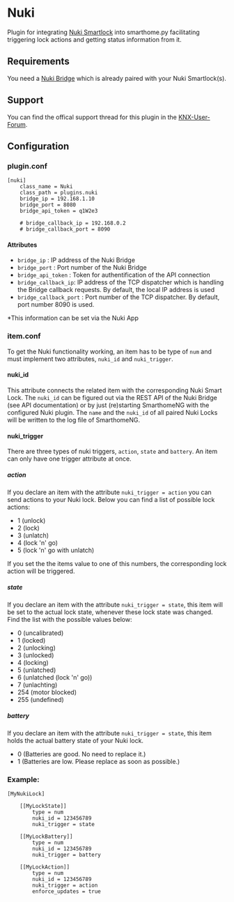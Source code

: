 # Nuki

Plugin for integrating [Nuki Smartlock](https://nuki.io/de/smart-lock/) into smarthome.py facilitating triggering lock actions and getting status information from it.

## Requirements

You need a [Nuki Bridge](https://nuki.io/de/bridge/) which is already paired with your Nuki Smartlock(s).

## Support

You can find the offical support thread for this plugin in the [KNX-User-Forum](https://knx-user-forum.de/forum/supportforen/smarthome-py/1052437-nuki-smartlock-plugin-support-thread).

## Configuration

### plugin.conf

```
[nuki]
    class_name = Nuki
    class_path = plugins.nuki
    bridge_ip = 192.168.1.10
    bridge_port = 8080
    bridge_api_token = q1W2e3
    
    # bridge_callback_ip = 192.168.0.2
    # bridge_callback_port = 8090
```

#### Attributes

* `bridge_ip` : IP address of the Nuki Bridge
* `bridge_port` : Port number of the Nuki Bridge
* `bridge_api_token` : Token for authentification of the API connection
* `bridge_callback_ip`: IP address of the TCP dispatcher which is handling the Bridge callback requests. By default, the local IP address is used
* `bridge_callback_port` : Port number of the TCP dispatcher. By default, port number 8090 is used.

*This information can be set via the Nuki App

### item.conf

To get the Nuki functionality working, an item has to be type of `num` and  must implement two attributes,
`nuki_id` and `nuki_trigger`.

#### nuki_id
This attribute connects the related item with the corresponding Nuki Smart Lock. 
The `nuki_id` can be figured out via the REST API of the Nuki Bridge (see API documentation) or by just (re)starting 
SmarthomeNG with the configured Nuki plugin. The `name` and the `nuki_id` of all paired Nuki Locks will be written to 
the log file of SmarthomeNG.

#### nuki_trigger

There are three types of nuki triggers, `action`, `state` and `battery`. An item can only have one trigger 
attribute at once.

##### action
If you declare an item with the attribute `nuki_trigger = action` you can send actions to your Nuki lock. Below you
can find a list of possible lock actions: 

* 1     (unlock)
* 2     (lock)
* 3     (unlatch)
* 4     (lock 'n' go)
* 5     (lock 'n' go with unlatch)

If you set the the items value to one of this numbers, the corresponding lock action will be triggered. 


##### state
If you declare an item with the attribute `nuki_trigger = state`, this item will be set to the actual lock state,
whenever these lock state was changed. Find the list with the possible values below:

* 0     (uncalibrated)
* 1     (locked)
* 2     (unlocking)
* 3     (unlocked)
* 4     (locking)
* 5     (unlatched)
* 6     (unlatched (lock 'n' go))
* 7     (unlachting)
* 254   (motor blocked)
* 255   (undefined)



##### battery
If you declare an item with the attribute `nuki_trigger = state`, this item holds the actual battery state of your
Nuki lock.

* 0     (Batteries are good. No need to replace it.)
* 1     (Batteries are low. Please replace as soon as possible.)


### Example:
```
[MyNukiLock]

    [[MyLockState]]
        type = num
        nuki_id = 123456789
        nuki_trigger = state

    [[MyLockBattery]]
        type = num
        nuki_id = 123456789
        nuki_trigger = battery

    [[MyLockAction]]
        type = num
        nuki_id = 123456789
        nuki_trigger = action
        enforce_updates = true
```